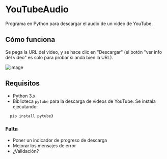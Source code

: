 # YouTubeAudio
Programa en Python para descargar el audio de un video de YouTube.

## Cómo funciona
Se pega la URL del video, y se hace clic en "Descargar"
(el botón "ver info del video" es solo para probar si anda bien la URL).

![image](https://github.com/Luicha/YouTubeAudio/assets/16231154/1ea0046a-5e38-4812-bdbd-2c812a69c42b)



## Requisitos
- Python 3.x
- Biblioteca `pytube` para la descarga de videos de YouTube. Se instala ejecutando:
```bash
  pip install pytube3
```

### Falta
- Poner un indicador de progreso de descarga
- Mejorar los mensajes de error
- ¿Validación?
